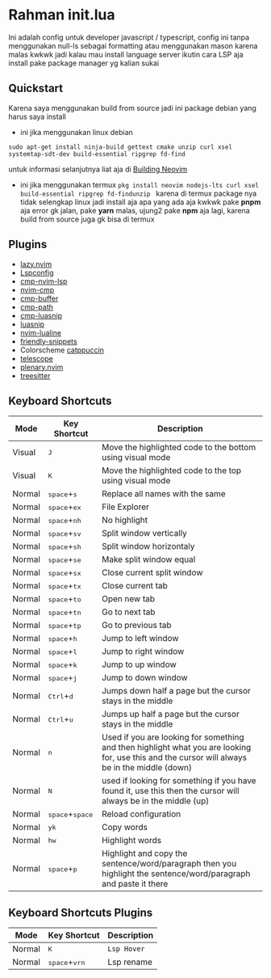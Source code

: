 # Rahman init.lua
Ini adalah config untuk developer javascript / typescript, config ini tanpa menggunakan null-ls sebagai formatting atau menggunakan mason karena malas kwkwk jadi kalau mau install language server ikutin cara LSP aja install pake package manager yg kalian sukai

## Quickstart
Karena saya menggunakan build from source jadi ini package debian yang harus saya install
- ini jika menggunakan linux debian 
```
sudo apt-get install ninja-build gettext cmake unzip curl xsel systemtap-sdt-dev build-essential ripgrep fd-find
```
untuk informasi selanjutnya liat aja di [Building Neovim](https://github.com/neovim/neovim/wiki/Building-Neovim)

- ini jika menggunakan termux
```pkg install neovim nodejs-lts curl xsel build-essential ripgrep fd-findunzip ```
karena di termux package nya tidak selengkap linux jadi install aja apa yang ada aja kwkwk pake **pnpm** aja error gk jalan, pake **yarn** malas, ujung2 pake **npm** aja lagi, karena build from source juga gk bisa di termux

## Plugins

- [lazy.nvim](https://github.com/folke/lazy.nvim)
- [Lspconfig](https://github.com/neovim/nvim-lspconfig)
- [cmp-nvim-lsp](https://github.com/hrsh7th/cmp-nvim-lsp)
- [nvim-cmp](https://github.com/hrsh7th/nvim-cmp)
- [cmp-buffer](https://github.com/hrsh7th/cmp-buffer)
- [cmp-path](https://github.com/hrsh7th/cmp-path)
- [cmp-luasnip](https://github.com/saadparwaiz1/cmp_luasnip)
- [luasnip](https://github.com/L3M0N4D3/LuaSnip)
- [nvim-lualine](https://github.com/nvim-lualine/lualine.nvim)
- [friendly-snippets](https://github.com/rafamadriz/friendly-snippets)
- Colorscheme [catppuccin](https://github.com/catppuccin/nvim)
- [telescope](https://github.com/nvim-telescope/telescope.nvim)
- [plenary.nvim](https://github.com/nvim-lua/plenary.nvim)
- [treesitter](https://github.com/nvim-treesitter/nvim-treesitter)

## Keyboard Shortcuts
| Mode | Key Shortcut | Description |
|-----|-----|-----|
| Visual | <kbd>J</kbd> | Move the highlighted code to the bottom using visual mode |
| Visual | <kbd>K</kbd> | Move the highlighted code to the top using visual mode |
| Normal | <kbd>space</kbd>+<kbd>s</kbd> | Replace all names with the same |
| Normal | <kbd>space</kbd>+<kbd>ex</kbd> | File Explorer |
| Normal | <kbd>space</kbd>+<kbd>nh</kbd> | No highlight | 
| Normal | <kbd>space</kbd>+<kbd>sv</kbd> | Split window vertically |
| Normal | <kbd>space</kbd>+<kbd>sh</kbd> | Split window horizontaly |
| Normal | <kbd>space</kbd>+<kbd>se</kbd> | Make split window equal |
| Normal | <kbd>space</kbd>+<kbd>sx</kbd> | Close current split window |
| Normal | <kbd>space</kbd>+<kbd>tx</kbd> | Close current tab |
| Normal | <kbd>space</kbd>+<kbd>to</kbd> | Open new tab |
| Normal | <kbd>space</kbd>+<kbd>tn</kbd> | Go to next tab |
| Normal | <kbd>space</kbd>+<kbd>tp</kbd> | Go to previous tab |
| Normal | <kbd>space</kbd>+<kbd>h</kbd> | Jump to left window |
| Normal | <kbd>space</kbd>+<kbd>l</kbd> | Jump to right window |
| Normal | <kbd>space</kbd>+<kbd>k</kbd> | Jump to up window |
| Normal | <kbd>space</kbd>+<kbd>j</kbd> | Jump to down window |
| Normal | <kbd>Ctrl</kbd>+<kbd>d</kbd> | Jumps down half a page but the cursor stays in the middle |  
| Normal | <kbd>Ctrl</kbd>+<kbd>u</kbd> | Jumps up half a page but the cursor stays in the middle |  
| Normal | <kbd>n</kbd> | Used if you are looking for something and then highlight what you are looking for, use this and the cursor will always be in the middle (down) | 
| Normal | <kbd>N</kbd> | used if looking for something if you have found it, use this then the cursor will always be in the middle (up) |
| Normal | <kbd>space</kbd>+<kbd>space</kbd> | Reload configuration | 
| Normal | <kbd>yk<kbd> | Copy words  |
| Normal | <kbd>hw<kbd> | Highlight words |  
| Normal | <kbd>space</kbd>+<kbd>p</kbd> | Highlight and copy the sentence/word/paragraph then you highlight the sentence/word/paragraph and paste it there |

## Keyboard Shortcuts Plugins
| Mode | Key Shortcut | Description |
|-----|-----|-----|
| Normal | <kbd>K</kbd> | `Lsp Hover` |
| Normal | <kbd>space</kbd>+<kbd>vrn</kbd> | Lsp rename |

